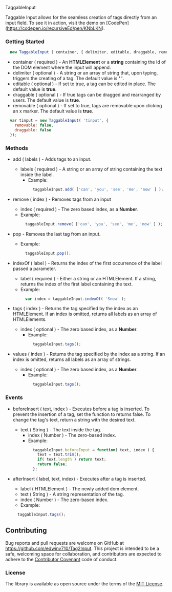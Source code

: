 TaggableInput

Taggable Input allows for the seamless creation of tags directly from an input field. To see it in action, visit the demo on [CodePen] (https://codepen.io/recursiveEd/pen/KNbLKN).

### Getting Started

``` javascript
  new TaggableInput ( container, { delimiter, editable, draggable, removable } );
```
* container ( required ) - An **HTMLElement** or a **string** containing the Id of the DOM element where the input will append.
* delimiter ( optional ) - A string or an array of string that, upon typing, triggers the creating of a tag. The default value is **' '**.
* editable  ( optional ) - If set to true, a tag can be edited in place. The default value is **true**.
* draggable ( optional ) - If true tags can be dragged and rearranged by users. The default value is **true**.
* removable ( optional ) - If set to true, tags are removable upon clicking an x marker. The default value is **true**.

``` javascript
  var tinput = new TaggableInput( 'tinput', {
    removable: false,
    draggable: false
  });
```

### Methods

* add ( labels ) -  Adds tags to an input.
  * labels ( required ) - A string or an array of string containing the text inside the label.
    * Example: 
      ``` javascript 
        taggableInput.add( ['can', 'you', 'see', 'me', 'now' ] );
      ```

* remove ( index ) -  Removes tags from an input
  * index ( required ) - The zero based index, as a **Number**. 
  * Example: 
    ``` javascript 
      taggableInput.remove( ['can', 'you', 'see', 'me', 'now' ] );
    ```

* pop -  Removes the last tag from an input.
  * Example: 
    ```javascript 
      taggableInput.pop();
    ```

* indexOf ( label ) - Returns the index of the first occurrence of the label passed a parameter.
  * label ( required ) - Either a string or an HTMLElement. If a string, returns the index of the first label containing the text. 
  * Example: 
    ``` javascript
      var index = taggableInput.indexOf( 'Snow' );
    ```

* tags ( index ) - Returns the tag specified by the index as an HTMLElement. If an index is omitted, returns all labels as an array of HTMLElements.
  * index ( optional ) - The zero based index, as a **Number**. 
    * Example: 
      ```javascript
        taggableInput.tags();
      ```

* values ( index ) - Returns the tag specified by the index as a string. If an index is omitted, returns all labels as an array of strings.
  * index ( optional ) - The zero based index, as a **Number**. 
    * Example: 
      ```javascript
        taggableInput.tags();
      ```

### Events

* beforeInsert ( text, index ) -  Executes before a tag is inserted. To prevent the insertion of a tag, set the function to returns false. To change the tag's text, return a string with the desired text.
  * text ( String ) - The text inside the tag.
    * index ( Number ) - The zero-based index.
    * Example: 
      ```javascript 
        taggableInput.beforeInput = function( text, index ) {
          text = text.trim();
          if( text.length ) return text;
          return false;
        };
       ```

* afterInsert ( label, text, index) - Executes after a tag is inserted.
  * label ( HTMLElement ) - The newly added dom element.
  * text ( String ) - A string representation of the tag.
  * index ( Number ) - The zero-based index.
  * Example: 
  ```javascript 
    taggableInput.tags();
  ```

## Contributing

Bug reports and pull requests are welcome on GitHub at https://github.com/edwinv710/Tag2Input. This project is intended to be a safe, welcoming space for collaboration, and contributors are expected to adhere to the [Contributor Covenant](http://contributor-covenant.org) code of conduct.

### License

The library is available as open source under the terms of the [MIT License](http://opensource.org/licenses/MIT).
